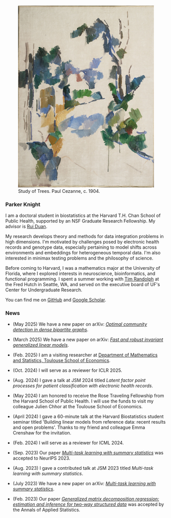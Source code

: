 <link rel="stylesheet" href="custom.css">

<figure class="image-container">
<img src="trees_cezanne.jpg" alt="Study of Trees, Paul Cezannne, 1904." class="right-image">
<figcaption> Study of Trees. Paul Cezanne, c. 1904.</figcaption>
</figure>

### Parker Knight 

I am a doctoral student in biostatistics at the Harvard T.H. Chan School of
Public Health, supported by an NSF Graduate Research Fellowship. My advisor is [Rui
Duan](https://sites.google.com/view/ruiduan).

My research develops theory and methods for data integration problems in high
dimensions. I'm motivated by challenges posed by electronic
health records and genotype data, especially pertaining to model
shifts across environments and embeddings for heterogeneous temporal data. I'm also interested in
minimax testing problems and the philosophy of science.
 
Before coming to Harvard, I was a mathematics major at the University of
Florida, where I explored interests in neuroscience, bioinformatics, and
functional programming. I spent a summer working with [Tim Randolph](https://www.fredhutch.org/en/faculty-lab-directory/randolph-tim.html) at the Fred Hutch
in Seattle, WA, and served on the executive board of UF's Center for Undergraduate
Research.

You can find me on [GitHub](https://www.github.com/pknight24) and [Google Scholar](https://scholar.google.com/citations?user=NRV4UhwAAAAJ&hl=en&oi=ao).

### News 

* (May 2025) We have a new paper on arXiv: [*Optimal community detection in dense bipartite graphs*](https://arxiv.org/abs/2505.18372).

* (March 2025) We have a new paper on arXiv: [*Fast and robust invariant generalized linear models*](https://arxiv.org/abs/2503.02611).

* (Feb. 2025) I am a visiting researcher at [Department of Mathematics and Statistics, Toulouse School of Economics](https://www.tse-fr.eu/groups/department-mathematics-and-statistics).

* (Oct. 2024) I will serve as a reviewer for ICLR 2025.

* (Aug. 2024) I gave a talk at JSM 2024 titled *Latent factor point processes for patient classification with electronic health records*.

* (May 2024) I am honored to receive the Rose Traveling Fellowship from the Harvard School of Public Health. I will use the funds to visit my colleague Julien Chhor at the Toulouse School of Economics.

* (April 2024) I gave a 60-minute talk at the Harvard Biostatistics student seminar titled 'Building linear models from reference data: recent results and open problems'. Thanks to my friend and colleague Emma Crenshaw for the invitation.

* (Feb. 2024) I will serve as a reviewer for ICML 2024.

* (Sep. 2023) Our paper [*Multi-task learning with summary statistics*](https://arxiv.org/abs/2307.02388) was accepted to NeurIPS 2023.

* (Aug. 2023) I gave a contributed talk at JSM 2023 titled *Multi-task
  learning with summary statistics*.

* (July 2023) We have a new paper on arXiv: [*Multi-task learning with summary statistics*](https://arxiv.org/abs/2307.02388).

* (Feb. 2023) Our paper [*Generalized matrix decomposition regression: estimation and inference for two-way structured data*](https://arxiv.org/abs/2104.08408) was accepted by the Annals of Applied Statistics.
